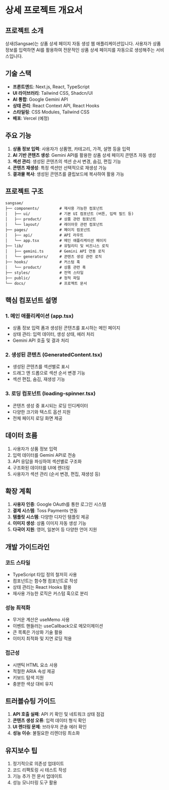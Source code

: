 # 상세 프로젝트 개요서

## 프로젝트 소개
상새(Sangsae)는 상품 상세 페이지 자동 생성 웹 애플리케이션입니다. 사용자가 상품 정보를 입력하면 AI를 활용하여 전문적인 상품 상세 페이지를 자동으로 생성해주는 서비스입니다.

## 기술 스택
- **프론트엔드**: Next.js, React, TypeScript
- **UI 라이브러리**: Tailwind CSS, Shadcn/UI
- **AI 통합**: Google Gemini API
- **상태 관리**: React Context API, React Hooks
- **스타일링**: CSS Modules, Tailwind CSS
- **배포**: Vercel (예정)

## 주요 기능
1. **상품 정보 입력**: 사용자가 상품명, 카테고리, 가격, 설명 등을 입력
2. **AI 기반 콘텐츠 생성**: Gemini API를 활용한 상품 상세 페이지 콘텐츠 자동 생성
3. **섹션 관리**: 생성된 콘텐츠의 섹션 순서 변경, 숨김, 편집 기능
4. **콘텐츠 재생성**: 특정 섹션만 선택적으로 재생성 가능
5. **결과물 복사**: 생성된 콘텐츠를 클립보드에 복사하여 활용 가능

## 프로젝트 구조
```
sangsae/
├── components/         # 재사용 가능한 컴포넌트
│   ├── ui/             # 기본 UI 컴포넌트 (버튼, 입력 필드 등)
│   ├── product/        # 상품 관련 컴포넌트
│   └── layout/         # 레이아웃 관련 컴포넌트
├── pages/              # 페이지 컴포넌트
│   ├── api/            # API 라우트
│   └── app.tsx         # 메인 애플리케이션 페이지
├── lib/                # 유틸리티 및 비즈니스 로직
│   ├── gemini.ts       # Gemini API 연동 로직
│   └── generators/     # 콘텐츠 생성 관련 로직
├── hooks/              # 커스텀 훅
│   └── product/        # 상품 관련 훅
├── styles/             # 전역 스타일
├── public/             # 정적 파일
└── docs/               # 프로젝트 문서
```

## 핵심 컴포넌트 설명

### 1. 메인 애플리케이션 (app.tsx)
- 상품 정보 입력 폼과 생성된 콘텐츠를 표시하는 메인 페이지
- 상태 관리: 입력 데이터, 생성 상태, 에러 처리
- Gemini API 호출 및 결과 처리

### 2. 생성된 콘텐츠 (GeneratedContent.tsx)
- 생성된 콘텐츠를 섹션별로 표시
- 드래그 앤 드롭으로 섹션 순서 변경 기능
- 섹션 편집, 숨김, 재생성 기능

### 3. 로딩 컴포넌트 (loading-spinner.tsx)
- 콘텐츠 생성 중 표시되는 로딩 인디케이터
- 다양한 크기와 텍스트 옵션 지원
- 전체 페이지 로딩 화면 제공

## 데이터 흐름
1. 사용자가 상품 정보 입력
2. 입력 데이터를 Gemini API로 전송
3. API 응답을 파싱하여 섹션별로 구조화
4. 구조화된 데이터를 UI에 렌더링
5. 사용자가 섹션 관리 (순서 변경, 편집, 재생성 등)

## 확장 계획
1. **사용자 인증**: Google OAuth를 통한 로그인 시스템
2. **결제 시스템**: Toss Payments 연동
3. **템플릿 시스템**: 다양한 디자인 템플릿 제공
4. **이미지 생성**: 상품 이미지 자동 생성 기능
5. **다국어 지원**: 영어, 일본어 등 다양한 언어 지원

## 개발 가이드라인

### 코드 스타일
- TypeScript 타입 정의 철저히 사용
- 컴포넌트는 함수형 컴포넌트로 작성
- 상태 관리는 React Hooks 활용
- 재사용 가능한 로직은 커스텀 훅으로 분리

### 성능 최적화
- 무거운 계산은 useMemo 사용
- 이벤트 핸들러는 useCallback으로 메모이제이션
- 큰 목록은 가상화 기술 활용
- 이미지 최적화 및 지연 로딩 적용

### 접근성
- 시맨틱 HTML 요소 사용
- 적절한 ARIA 속성 제공
- 키보드 탐색 지원
- 충분한 색상 대비 유지

## 트러블슈팅 가이드
1. **API 호출 실패**: API 키 확인 및 네트워크 상태 점검
2. **콘텐츠 생성 오류**: 입력 데이터 형식 확인
3. **UI 렌더링 문제**: 브라우저 콘솔 에러 확인
4. **성능 이슈**: 불필요한 리렌더링 최소화

## 유지보수 팁
1. 정기적으로 의존성 업데이트
2. 코드 리팩토링 시 테스트 작성
3. 기능 추가 전 문서 업데이트
4. 성능 모니터링 도구 활용
